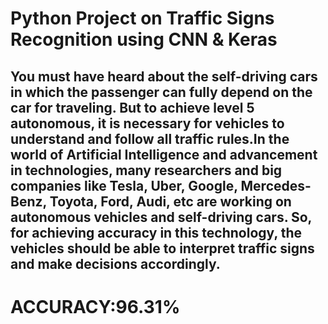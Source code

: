 # Python Project on Traffic Signs Recognition using CNN & Keras

## You must have heard about the self-driving cars in which the passenger can fully depend on the car for traveling. But to achieve level 5 autonomous, it is necessary for vehicles to understand and follow all traffic rules.In the world of Artificial Intelligence and advancement in technologies, many researchers and big companies like Tesla, Uber, Google, Mercedes-Benz, Toyota, Ford, Audi, etc are working on autonomous vehicles and self-driving cars. So, for achieving accuracy in this technology, the vehicles should be able to interpret traffic signs and make decisions accordingly.

# ACCURACY:96.31%
